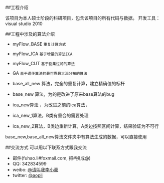 ##工程介绍

该项目为本人硕士阶段的科研项目，包含该项目的所有代码与数据。
开发工具：visual studio 2010



##工程中涉及的算法介绍

* myFlow_BASE   `重复计算方式`
* myFlow_ICA `基于增量的算法ICA`
* myFlow_CUT `基于割集过滤的算法`
* GA `基于遗传算法的最可靠最大流分布的算法`

* base_all_new 算法，完全的重复计算，建立精确值的标杆
* base_new 算法，为的是改进了原来base算法的bug
* ica_new算法 ，为改进之前的ica算法，
* ica_new_1算法，B类有重合的需要处理
* ica_new_2算法，B类边重新计算，A类边按照区间计算，结果验证为不可行


base_new,base_all_new算法文件夹中有算法生成的数据，可以直接使用


##交流方式
可以用以下联系方式跟我交流

* 邮件(fuhao.li#foxmail.com, 把#换成@)
* QQ: 342834599
* weibo: [@请叫我李小豪](http://weibo.com/aopli)
* twitter: [@aopli](https://twitter.com/aopli)